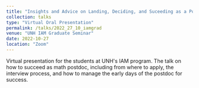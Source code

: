 ```yaml
---
title: "Insights and Advice on Landing, Deciding, and Suceeding as a Postdoc"
collection: talks
type: "Virtual Oral Presentation"
permalink: /talks/2022_27_10_iamgrad
venue: "UNH IAM Graduate Seminar"
date: 2022-10-27
location: "Zoom"
---
```


Virtual presentation for the students at UNH's IAM program. The talk on how to succeed as math postdoc, including from where to apply, the interview process, and how to manage the early days of the postdoc for success.
